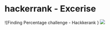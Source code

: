 # hackerrank - Excerise 

 ![Finding Percentage challenge - Hackkerank }
 <img src="https://github.com/Bal2018/hackerrank/blob/master/Images/py-finding-percentag.png?raw=true">
